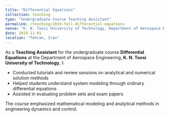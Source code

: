 ```yaml
---
title: "Differential Equations"
collection: teaching
type: "Undergraduate Course Teaching Assistant"
permalink: /teaching/2019-fall-differential-equations
venue: "K. N. Toosi University of Technology, Department of Aerospace Engineering"
date: 2019-11-01
location: "Tehran, Iran"
---
```


As a **Teaching Assistant** for the undergraduate course **Differential Equations** at the Department of Aerospace Engineering, **K. N. Toosi University of Technology**, I:  
- Conducted tutorials and review sessions on analytical and numerical solution methods  
- Helped students understand system modeling through ordinary differential equations  
- Assisted in evaluating problem sets and exam papers  

The course emphasized mathematical modeling and analytical methods in engineering dynamics and control.
